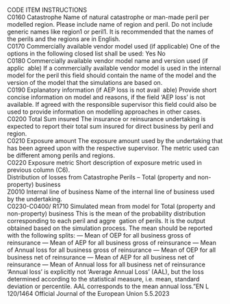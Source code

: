  
CODE  ITEM  INSTRUCTIONS  
C0160  Catastrophe  Name of natural catastrophe or man-made peril per modelled region. Please include 
name of region and peril. Do not include generic names like region1 or peril1. It is 
recommended that the names of the perils and the regions are in English.  
C0170  Commercially available 
vendor model used (if 
applicable)  One of the options in the following closed list shall be used: 
Yes 
No  
C0180  Commercially available 
vendor model name and 
version used (if applic ­
able)  If a commercially available vendor model is used in the internal model for the peril this 
field should contain the name of the model and the version of the model that the 
simulations are based on.  
C0190  Explanatory information 
(if AEP loss is not avail ­
able)  Provide short concise information on model and reasons, if the field ‘AEP loss’ is not 
available. If agreed with the responsible supervisor this field could also be used to 
provide information on modelling approaches in other cases.  
C0200  Total Sum insured  The insurance or reinsurance undertaking is expected to report their total sum insured 
for direct business by peril and region.  
C0210  Exposure amount  The exposure amount used by the undertaking that has been agreed upon with the 
respective supervisor. The metric used can be different among perils and regions.  
C0220  Exposure metric  Short description of exposure metric used in previous column (C6).  
Distribution of losses from Catastrophe Perils – Total (property and non-property) business  
Z0010  Internal line of business  Name of the internal line of business used by the undertaking.  
C0230-C0400/ 
R1710  Simulated mean from 
model for Total (property 
and non-property) 
business  This is the mean of the probability distribution corresponding to each peril and aggre ­
gation of perils. It is the output obtained based on the simulation process. The mean 
should be reported with the following splits: 
— Mean of OEP for all business gross of reinsurance 
— Mean of AEP for all business gross of reinsurance 
— Mean of Annual loss for all business gross of reinsurance 
— Mean of OEP for all business net of reinsurance 
— Mean of AEP for all business net of reinsurance 
— Mean of Annual loss for all business net of reinsurance 
‘Annual loss’ is explicitly not ‘Average Annual Loss’ (AAL), but the loss determined 
according to the statistical measure, i.e. mean, standard deviation or percentile. AAL 
corresponds to the mean annual loss.”EN  L 120/1464 Official Journal of the European Union 5.5.2023
